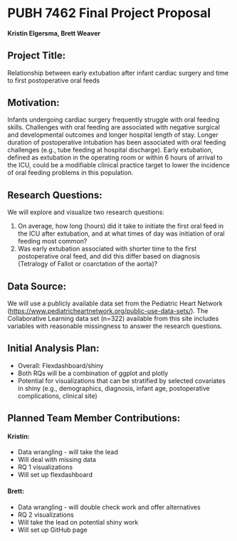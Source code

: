 # **PUBH 7462 Final Project Proposal**

#### Kristin Elgersma, Brett Weaver

## **Project Title:**

Relationship between early extubation after infant cardiac surgery and time to first postoperative oral feeds

## **Motivation:**

Infants undergoing cardiac surgery frequently struggle with oral feeding skills. Challenges with oral feeding are associated with negative surgical and developmental outcomes and longer hospital length of stay. Longer duration of postoperative intubation has been associated with oral feeding challenges (e.g., tube feeding at hospital discharge). Early extubation, defined as extubation in the operating room or within 6 hours of arrival to the ICU, could be a modifiable clinical practice target to lower the incidence of oral feeding problems in this population.

## **Research Questions:**

We will explore and visualize two research questions:

1.  On average, how long (hours) did it take to initiate the first oral feed in the ICU after extubation, and at what times of day was initiation of oral feeding most common?
2.  Was early extubation associated with shorter time to the first postoperative oral feed, and did this differ based on diagnosis (Tetralogy of Fallot or coarctation of the aorta)?

## **Data Source:**

We will use a publicly available data set from the Pediatric Heart Network (<https://www.pediatricheartnetwork.org/public-use-data-sets/>). The Collaborative Learning data set (n=322) available from this site includes variables with reasonable missingness to answer the research questions.

## **Initial Analysis Plan:**

-   Overall: Flexdashboard/shiny
-   Both RQs will be a combination of ggplot and plotly
-   Potential for visualizations that can be stratified by selected covariates in shiny (e.g., demographics, diagnosis, infant age, postoperative complications, clinical site)

## **Planned Team Member Contributions:**

#### **Kristin:**

-   Data wrangling - will take the lead
-   Will deal with missing data
-   RQ 1 visualizations
-   Will set up flexdashboard

#### **Brett:**

-   Data wrangling - will double check work and offer alternatives
-   RQ 2 visualizations
-   Will take the lead on potential shiny work
-   Will set up GitHub page
